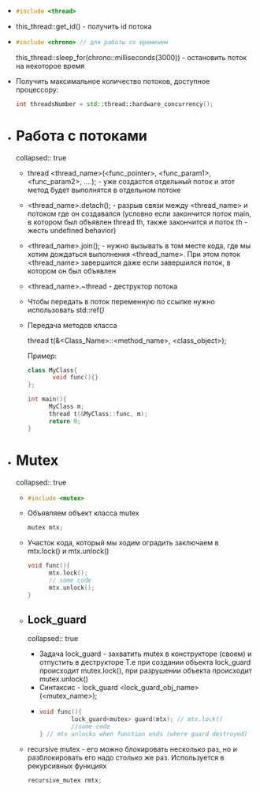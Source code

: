 - ```c++
  #include <thread>
  ```
- this_thread::get_id() - получить id потока
- ```c++
  #include <chrono> // для работы со временем
  ```
  this_thread::sleep_for(chrono::milliseconds(3000)) - остановить поток на некоторое время
- Получить максимальное количество потоков, доступное процессору:
  
  ```c++
  int threadsNumber = std::thread::hardware_concurrency();
  ```
- # Работа с потоками
  collapsed:: true
	- thread <thread_name>(<func_pointer>, <func_param1>,<func_param2>, ....); - уже создастся отдельный поток и этот метод будет выполнятся в отдельном потоке
	- <thread_name>.detach(); - разрыв связи между <thread_name> и потоком где он создавался (условно если закончится поток main, в котором был объявлен thread th, также закончится и поток th - жесть undefined behavior)
	- <thread_name>.join(); - нужно вызывать в том месте кода, где мы хотим дождаться выполнения <thread_name>. При этом поток <thread_name> завершится даже если завершился поток, в котором он был объявлен
	- <thread_name>.~thread - деструктор потока
	- Чтобы передать в поток переменную по ссылке нужно использовать std::ref(<var>)
	- Передача методов класса
	  
	  thread t(&<Class_Name>::<method_name>, <class_object>);
	  
	  Пример:
	  ```c++
	  class MyClass{
	         void func(){}
	  };
	  
	  int main(){
	        MyClass m;
	        thread t(&MyClass::func, m);
	        return 0;
	  }
	  ```
- # Mutex
  collapsed:: true
	- ```c++
	  #include <mutex>
	  ```
	- Объявляем объект класса mutex
	  ```c++
	  mutex mtx;
	  ```
	- Участок кода, который мы ходим оградить заключаем в mtx.lock() и mtx.unlock()
	  
	  ```c++
	  void func(){
	        mtx.lock();
	        // some code
	        mtx.unlock();
	  }
	  ```
	- ## Lock_guard
	  collapsed:: true
		- Задача lock_guard - захватить mutex в конструкторе (своем) и отпустить в деструкторе
		  Т.е при создании объекта lock_guard происходит mutex.lock(), при разрушении объекта происходит mutex.unlock()
		- Синтаксис - lock_guard<mutex> <lock_guard_obj_name>(<mutex_name>);
		- ```c++
		  void func(){
		           lock_guard<mutex> guard(mtx); // mtx.lock()
		           //some code
		  } // mtx unlocks when function ends (where guard destroyed)
		  ```
	- recursive mutex - его можно блокировать несколько раз, но и разблокировать его надо столько же раз. Используется в рекурсивных функциях
	  
	  ```c++
	  recursive_mutex rmtx;
	  ```